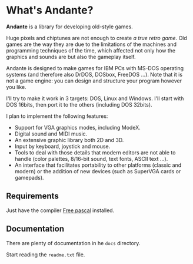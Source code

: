 # What's Andante?

**Andante** is a library for developing old-style games.

Huge pixels and chiptunes are not enough to create _a true retro game_.  Old
games are the way they are due to the limitations of the machines and
programming techniques of the time, which affected not only how the graphics
and sounds are but also the gameplay itself.

Andante is designed to make games for IBM PCs with MS-DOS operating systems
(and therefore also DrDOS, DOSbox, FreeDOS ...).  Note that it is not a game
engine:  you can design and structure your program however you like.

I'll try to make it work in 3 targets: DOS, Linux and Windows.  I'll start with
DOS 16bits, then port it to the others (including DOS 32bits).

I plan to implement the following features:

* Support for VGA graphics modes, including ModeX.
* Digital sound and MIDI music.
* An extensive graphic library both 2D and 3D.
* Input by keyboard, joystick and mouse.
* Tools to deal with those details that modern editors are not able to handle
  (color palettes, 8/16-bit sound, text fonts, ASCII text ...).
* An interface that facilitates portability to other platforms (classic and
  modern) or the addition of new devices (such as SuperVGA cards or gamepads).



## Requirements

Just have the compiler [Free pascal](https://www.freepascal.org/)
installed.



## Documentation

There are plenty of documentation in he `docs` directory.

Start reading the `readme.txt` file.
